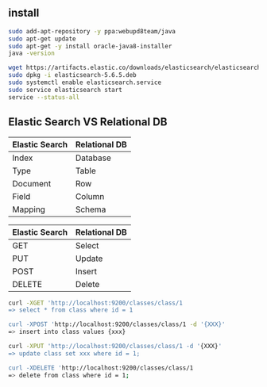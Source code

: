 ## install
```sh
sudo add-apt-repository -y ppa:webupd8team/java
sudo apt-get update
sudo apt-get -y install oracle-java8-installer
java -version

wget https://artifacts.elastic.co/downloads/elasticsearch/elasticsearch-5.6.5.deb
sudo dpkg -i elasticsearch-5.6.5.deb
sudo systemctl enable elasticsearch.service
sudo service elasticsearch start
service --status-all
```

## Elastic Search VS Relational DB
|Elastic Search   |Relational DB |
|---              |---           |
|Index            |Database      |
|Type             |Table         |
|Document         |Row           |
|Field         |Column           |
|Mapping         |Schema          |

|Elastic Search   |Relational DB |
|---              |---           |
|GET            |Select      |
|PUT             |Update         |
|POST         |Insert          |
|DELETE         |Delete           |

```sh
curl -XGET 'http://localhost:9200/classes/class/1
=> select * from class where id = 1

curl -XPOST 'http://localhost:9200/classes/class/1 -d '{XXX}'
=> insert into class values {xxx}

curl -XPUT 'http://localhost:9200/classes/class/1 -d '{XXX}'
=> update class set xxx where id = 1;

curl -XDELETE 'http://localhost:9200/classes/class/1
=> delete from class where id = 1;
```